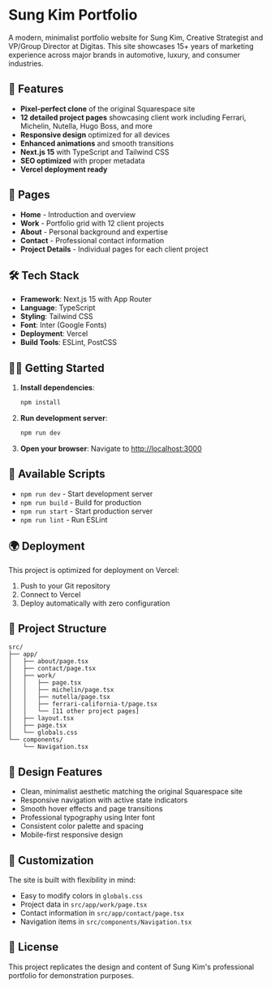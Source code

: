 # Sung Kim Portfolio

A modern, minimalist portfolio website for Sung Kim, Creative Strategist and VP/Group Director at Digitas. This site showcases 15+ years of marketing experience across major brands in automotive, luxury, and consumer industries.

## 🚀 Features

- **Pixel-perfect clone** of the original Squarespace site
- **12 detailed project pages** showcasing client work including Ferrari, Michelin, Nutella, Hugo Boss, and more
- **Responsive design** optimized for all devices
- **Enhanced animations** and smooth transitions
- **Next.js 15** with TypeScript and Tailwind CSS
- **SEO optimized** with proper metadata
- **Vercel deployment ready**

## 📱 Pages

- **Home** - Introduction and overview
- **Work** - Portfolio grid with 12 client projects
- **About** - Personal background and expertise
- **Contact** - Professional contact information
- **Project Details** - Individual pages for each client project

## 🛠️ Tech Stack

- **Framework**: Next.js 15 with App Router
- **Language**: TypeScript
- **Styling**: Tailwind CSS
- **Font**: Inter (Google Fonts)
- **Deployment**: Vercel
- **Build Tools**: ESLint, PostCSS

## 🏃‍♂️ Getting Started

1. **Install dependencies**:
   ```bash
   npm install
   ```

2. **Run development server**:
   ```bash
   npm run dev
   ```

3. **Open your browser**:
   Navigate to [http://localhost:3000](http://localhost:3000)

## 📝 Available Scripts

- `npm run dev` - Start development server
- `npm run build` - Build for production
- `npm run start` - Start production server
- `npm run lint` - Run ESLint

## 🌍 Deployment

This project is optimized for deployment on Vercel:

1. Push to your Git repository
2. Connect to Vercel
3. Deploy automatically with zero configuration

## 📂 Project Structure

```
src/
├── app/
│   ├── about/page.tsx
│   ├── contact/page.tsx
│   ├── work/
│   │   ├── page.tsx
│   │   ├── michelin/page.tsx
│   │   ├── nutella/page.tsx
│   │   ├── ferrari-california-t/page.tsx
│   │   └── [11 other project pages]
│   ├── layout.tsx
│   ├── page.tsx
│   └── globals.css
└── components/
    └── Navigation.tsx
```

## 🎨 Design Features

- Clean, minimalist aesthetic matching the original Squarespace site
- Responsive navigation with active state indicators
- Smooth hover effects and page transitions
- Professional typography using Inter font
- Consistent color palette and spacing
- Mobile-first responsive design

## 🔧 Customization

The site is built with flexibility in mind:

- Easy to modify colors in `globals.css`
- Project data in `src/app/work/page.tsx`
- Contact information in `src/app/contact/page.tsx`
- Navigation items in `src/components/Navigation.tsx`

## 📄 License

This project replicates the design and content of Sung Kim's professional portfolio for demonstration purposes.